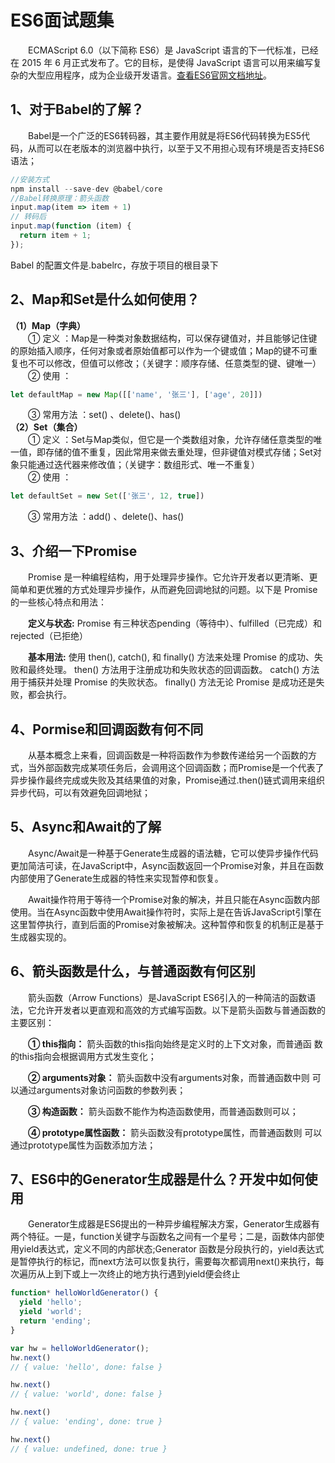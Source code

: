 # ES6面试题集

‌&emsp;&emsp;ECMAScript 6.0（以下简称 ES6）是 JavaScript 语言的下一代标准，已经在 2015 年 6 月正式发布了。它的目标，是使得 JavaScript 语言可以用来编写复杂的大型应用程序，成为企业级开发语言。[查看ES6官网文档地址](https://es6.ruanyifeng.com/#docs/intro)。

## 1、对于Babel的了解？
&emsp;&emsp;Babel是一个广泛的ES6转码器，其主要作用就是将ES6代码转换为ES5代码，从而可以在老版本的浏览器中执行，以至于又不用担心现有环境是否支持ES6语法；
```js
//安装方式
npm install --save-dev @babel/core
//Babel转换原理：箭头函数
input.map(item => item + 1)
// 转码后
input.map(function (item) {
  return item + 1;
});
```
Babel 的配置文件是.babelrc，存放于项目的根目录下

## 2、Map和Set是什么如何使用？
**（1）Map（字典）**  
&emsp;&emsp;① 定义 ：Map是一种类对象数据结构，可以保存键值对，并且能够记住键的原始插入顺序，任何对象或者原始值都可以作为一个键或值；Map的键不可重复也不可以修改，但值可以修改；（关键字：顺序存储、任意类型的键、键唯一）  
&emsp;&emsp;② 使用 ：  
```js
let defaultMap = new Map([['name', '张三'], ['age', 20]])
```
&emsp;&emsp;③ 常用方法 ：set() 、delete()、has()   
**（2）Set（集合）**  
&emsp;&emsp;① 定义 ：Set与Map类似，但它是一个类数组对象，允许存储任意类型的唯一值，即存储的值不重复，因此常用来做去重处理，但非键值对模式存储；Set对象只能通过迭代器来修改值；（关键字：数组形式、唯一不重复）  
&emsp;&emsp;② 使用 ：  
```js
let defaultSet = new Set(['张三', 12, true])
```
&emsp;&emsp;③ 常用方法 ：add() 、delete()、has()

## 3、介绍一下Promise
&emsp;&emsp;Promise 是一种编程结构，用于处理异步操作。它允许开发者以更清晰、更简单和更优雅的方式处理异步操作，从而避免回调地狱的问题。以下是 Promise 的一些核心特点和用法：

&emsp;&emsp;**定义与状态:** Promise 有三种状态pending（等待中）、fulfilled（已完成）和 rejected（已拒绝）

&emsp;&emsp;**基本用法:** 使用 then(), catch(), 和 finally() 方法来处理 Promise 的成功、失败和最终处理。
then() 方法用于注册成功和失败状态的回调函数。
catch() 方法用于捕获并处理 Promise 的失败状态。
finally() 方法无论 Promise 是成功还是失败，都会执行。

## 4、Pormise和回调函数有何不同
&emsp;&emsp;从基本概念上来看，回调函数是一种将函数作为参数传递给另一个函数的方式，当外部函数完成某项任务后，会调用这个回调函数；而Promise是一个代表了异步操作最终完成或失败及其结果值的对象，Promise通过.then()链式调用来组织异步代码，可以有效避免回调地狱；  

## 5、Async和Await的了解
&emsp;&emsp;Async/Await是一种基于Generate生成器的语法糖，它可以使异步操作代码更加简洁可读，在JavaScript中，Async函数返回一个Promise对象，并且在函数内部使用了Generate生成器的特性来实现暂停和恢复。

&emsp;&emsp;Await操作符用于等待一个Promise对象的解决，并且只能在Async函数内部使用。当在Async函数中使用Await操作符时，实际上是在告诉JavaScript引擎在这里暂停执行，直到后面的Promise对象被解决。这种暂停和恢复的机制正是基于生成器实现的。

## 6、箭头函数是什么，与普通函数有何区别
&emsp;&emsp;箭头函数（Arrow Functions）是JavaScript ES6引入的一种简洁的函数语法，它允许开发者以更直观和高效的方式编写函数。以下是箭头函数与普通函数的主要区别：

&emsp;&emsp;**① this指向：** 箭头函数的this指向始终是定义时的上下文对象，而普通函		数的this指向会根据调用方式发生变化；

&emsp;&emsp;**② arguments对象：** 箭头函数中没有arguments对象，而普通函数中则		可以通过arguments对象访问函数的参数列表；

&emsp;&emsp;**③ 构造函数：** 箭头函数不能作为构造函数使用，而普通函数则可以；

&emsp;&emsp;**④ prototype属性函数：** 箭头函数没有prototype属性，而普通函数则		可以通过prototype属性为函数添加方法；

## 7、ES6中的Generator生成器是什么？开发中如何使用
&emsp;&emsp;Generator生成器是ES6提出的一种异步编程解决方案，Generator生成器有两个特征。一是，function关键字与函数名之间有一个星号；二是，函数体内部使用yield表达式，定义不同的内部状态;Generator 函数是分段执行的，yield表达式是暂停执行的标记，而next方法可以恢复执行，需要每次都调用next()来执行，每次遍历从上到下或上一次终止的地方执行遇到yield便会终止
```js
function* helloWorldGenerator() {
  yield 'hello';
  yield 'world';
  return 'ending';
}

var hw = helloWorldGenerator();
hw.next()
// { value: 'hello', done: false }

hw.next()
// { value: 'world', done: false }

hw.next()
// { value: 'ending', done: true }

hw.next()
// { value: undefined, done: true }
```